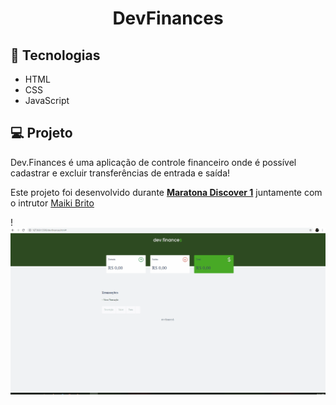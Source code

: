 <h1 style="text-align: center;" >DevFinances</h1>

<h2>🚀 Tecnologias</h2>
<ul>
    <li>HTML</li>
    <li>CSS</li>
    <li>JavaScript</li>
</ul>

<h2>💻 Projeto</h2>
<p>Dev.Finances é uma aplicação de controle financeiro onde é possível cadastrar e excluir transferências de entrada e saída!</p>
<p>Este projeto foi desenvolvido durante <strong><a href="https://github.com/rocketseat-education/maratona-discover-01">Maratona Discover 1</a></strong> juntamente com o intrutor <a href="https://github.com/maykbrito">Maiki Brito</a></p>!

<img src="./readmeGif/Exemplificação.gif" alt="Exemplificação do projeto!">
